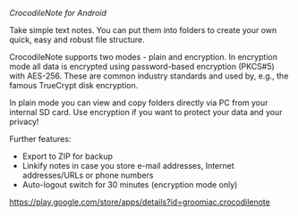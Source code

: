 _CrocodileNote for Android_

Take simple text notes. You can put them into folders to create your own quick, easy and robust file structure.

CrocodileNote supports two modes - plain and encryption. In encryption mode all data is encrypted using password-based encryption (PKCS#5) with AES-256. These are common industry standards and used by, e.g., the famous TrueCrypt disk encryption.

In plain mode you can view and copy folders directly via PC from your internal SD card. Use encryption if you want to protect your data and your privacy!

Further features:
- Export to ZIP for backup
- Linkify notes in case you store e-mail addresses, Internet addresses/URLs or phone numbers
- Auto-logout switch for 30 minutes (encryption mode only) 

https://play.google.com/store/apps/details?id=groomiac.crocodilenote 
